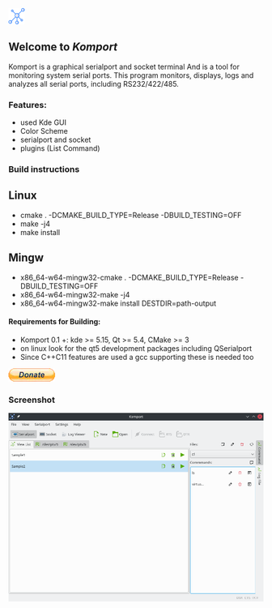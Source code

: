 [![pipeline status](https://github.com/khorram-dev/komport/blob/master/komport/resource/png/32-apps-komport.png)](https://github.com/khorram-dev/komport)

## Welcome to _Komport_

Komport is a graphical serialport and socket terminal
And is a tool for monitoring system serial ports.
This program monitors, displays, logs and analyzes all serial ports, including RS232/422/485.


### Features:

*   used Kde GUI
*   Color Scheme
*   serialport and socket
*   plugins (List Command)


### Build instructions

Linux
----------------------------------------------------------------------------------------
*  cmake . -DCMAKE_BUILD_TYPE=Release -DBUILD_TESTING=OFF
*  make -j4
*  make install


Mingw
----------------------------------------------------------------------------------------
*  x86_64-w64-mingw32-cmake . -DCMAKE_BUILD_TYPE=Release -DBUILD_TESTING=OFF
*  x86_64-w64-mingw32-make -j4
*  x86_64-w64-mingw32-make install DESTDIR=path-output


#### Requirements for Building:

*   Komport 0.1 +: kde >= 5.15, Qt >= 5.4, CMake >= 3
*   on linux look for the qt5 development packages including QSerialport
*   Since C++C11 features are used a gcc supporting these is needed too

[![pipeline status](https://github.com/khorram-dev/komport/blob/master/komport/resource/png/btn_donate_LG.webp)](https://www.paypal.com/donate?hosted_button_id=VG6P3S4ELVXJ2)

### Screenshot

![Screenshots](https://github.com/khorram-dev/komport/blob/master/doc/screenshot_1.png)

